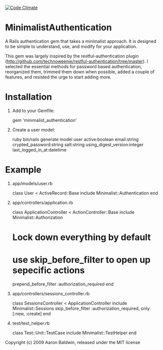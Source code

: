 [![Code Climate](https://codeclimate.com/badge.png)](https://codeclimate.com/github/wwidea/minimalist_authentication)

MinimalistAuthentication
========================

A Rails authentication gem that takes a minimalist approach. It is designed to be simple to understand, use, and modify for your application.

This gem was largely inspired by the restful-authentication plugin (http://github.com/technoweenie/restful-authentication/tree/master). I selected the essential methods for password based authentication, reorganized them, trimmed them down when possible, added a couple of features, and resisted the urge to start adding more.


Installation
============
1) Add to your Gemfile:

    gem 'minimalist_authentication'

2) Create a user model:

    ruby bin/rails generate model user active:boolean email:string crypted_password:string salt:string using_digest_version:integer last_logged_in_at:datetime


Example
=======

1) app/models/user.rb

    class User < ActiveRecord::Base
      include Minimalist::Authentication
    end

2) app/controllers/application.rb

    class ApplicationController < ActionController::Base
      include Minimalist::Authorization
      
      # Lock down everything by default
      # use skip_before_filter to open up sepecific actions
      prepend_before_filter :authorization_required
    end

3) app/controllers/sessions_controller.rb

    class SessionsController < ApplicationController
      include Minimalist::Sessions
      skip_before_filter :authorization_required, only: [:new, :create]
    end

4) test/test_helper.rb

    class Test::Unit::TestCase
      include Minimalist::TestHelper
    end


Copyright (c) 2009 Aaron Baldwin, released under the MIT license
